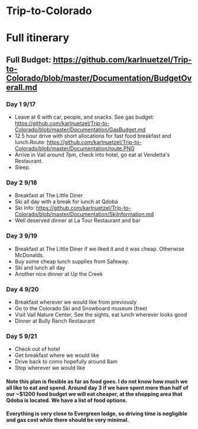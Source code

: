 # Trip-to-Colorado
# Full itinerary
## Full Budget: https://github.com/karlnuetzel/Trip-to-Colorado/blob/master/Documentation/BudgetOverall.md

### Day 1 9/17
* Leave at 6 with car, people, and snacks. See gas budget: https://github.com/karlnuetzel/Trip-to-Colorado/blob/master/Documentation/GasBudget.md
* 12.5 hour drive with short allocations for fast food breakfast and lunch.Route: https://github.com/karlnuetzel/Trip-to-Colorado/blob/master/Documentation/route.PNG
* Arrive in Vail around 7pm, check into hotel, go eat at Vendetta's Restaurant.
* Sleep.

### Day 2 9/18
* Breakfast at The Little Diner
* Ski all day with a break for lunch at Qdoba
* Ski Info: https://github.com/karlnuetzel/Trip-to-Colorado/blob/master/Documentation/SkiInformation.md
* Well deserved dinner at La Tour Restaurant and bar

### Day 3 9/19
* Breakfast at The Little Diner if we liked it and it was cheap. Otherwise McDonalds. 
* Buy some cheap lunch supplies from Safeway.
* Ski and lunch all day
* Another nice dinner at Up the Creek

### Day 4 9/20
* Breakfast wherever we would like from previously
* Go to the Colorado Ski and Snowboard museum (free)
* Visit Vail Nature Center, See the sights, eat lunch wherever looks good
* Dinner at Bully Ranch Restaurant

### Day 5 9/21
* Check out of hotel
* Get breakfast where we would like
* Drive back to como hopefully around 8am
* Stop wherever we would like

#### Note this plan is flexible as far as food goes. I do not know how much we all like to eat and spend. Around day 3 if we have spent more than half of our ~$1200 food budget we will eat cheaper, at the shopping area that Qdoba is located. We have a list of food options.
#### Everything is very close to Evergreen lodge, so driving time is negligible and gas cost while there should be very minimal.
